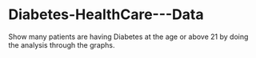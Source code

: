 # Diabetes-HealthCare---Data
Show many patients are having Diabetes at the age or above 21 by doing the analysis through the graphs.
